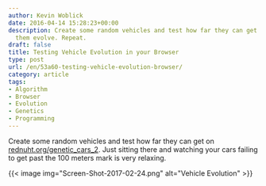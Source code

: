 ```yaml
---
author: Kevin Woblick
date: 2016-04-14 15:28:23+00:00
description: Create some random vehicles and test how far they can get on. Then let
  them evolve. Repeat.
draft: false
title: Testing Vehicle Evolution in your Browser
type: post
url: /en/53a60-testing-vehicle-evolution-browser/
category: article
tags:
- Algorithm
- Browser
- Evolution
- Genetics
- Programming
---
```


Create some random vehicles and test how far they can get on [rednuht.org/genetic_cars_2](http://rednuht.org/genetic_cars_2/). Just sitting there and watching your cars failing to get past the 100 meters mark is very relaxing.

{{< image img="Screen-Shot-2017-02-24.png" alt="Vehicle Evolution" >}}
